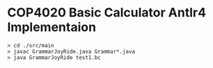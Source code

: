 # COP4020 Basic Calculator Antlr4 Implementaion #
~~~~
> cd ./src/main
> javac GrammarJoyRide.java Grammar*.java
> java GrammarJoyRide test1.bc
~~~~